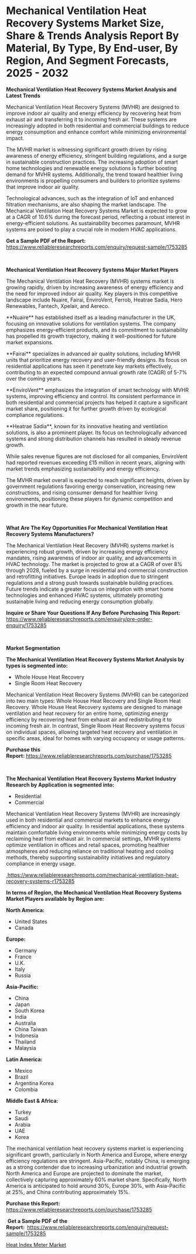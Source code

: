 <p><h1>Mechanical Ventilation Heat Recovery Systems Market Size, Share & Trends Analysis Report By Material, By Type, By End-user, By Region, And Segment Forecasts, 2025 - 2032</h1></p><p><strong>Mechanical Ventilation Heat Recovery Systems Market Analysis and Latest Trends</strong></p>
<p><p>Mechanical Ventilation Heat Recovery Systems (MVHR) are designed to improve indoor air quality and energy efficiency by recovering heat from exhaust air and transferring it to incoming fresh air. These systems are increasingly adopted in both residential and commercial buildings to reduce energy consumption and enhance comfort while minimizing environmental impact.</p><p>The MVHR market is witnessing significant growth driven by rising awareness of energy efficiency, stringent building regulations, and a surge in sustainable construction practices. The increasing adoption of smart home technologies and renewable energy solutions is further boosting demand for MVHR systems. Additionally, the trend toward healthier living environments is propelling consumers and builders to prioritize systems that improve indoor air quality.</p><p>Technological advances, such as the integration of IoT and enhanced filtration mechanisms, are also shaping the market landscape. The Mechanical Ventilation Heat Recovery Systems Market is expected to grow at a CAGR of 10.6% during the forecast period, reflecting a robust interest in energy-efficient solutions. As sustainability becomes paramount, MVHR systems are poised to play a crucial role in modern HVAC applications.</p></p>
<p><strong>Get a Sample PDF of the Report:&nbsp;</strong> <a href="https://www.reliableresearchreports.com/enquiry/request-sample/1753285?utm_campaign=3020&utm_medium=2&utm_source=Github&utm_content=ia&utm_term=09042025&utm_id=mechanical-ventilation-heat-recovery-systems">https://www.reliableresearchreports.com/enquiry/request-sample/1753285</a></p>
<p>&nbsp;</p>
<p><strong>Mechanical Ventilation Heat Recovery Systems Major Market Players</strong></p>
<p><p>The Mechanical Ventilation Heat Recovery (MVHR) systems market is growing rapidly, driven by increasing awareness of energy efficiency and the need for improved indoor air quality. Key players in this competitive landscape include Nuaire, Fairai, EnviroVent, Ferrob, Heatrae Sadia, Hero Renewables, Fantech, Xpelair, and Aereco.</p><p>**Nuaire** has established itself as a leading manufacturer in the UK, focusing on innovative solutions for ventilation systems. The company emphasizes energy-efficient products, and its commitment to sustainability has propelled its growth trajectory, making it well-positioned for future market expansions. </p><p>**Fairai** specializes in advanced air quality solutions, including MVHR units that prioritize energy recovery and user-friendly designs. Its focus on residential applications has seen it penetrate key markets effectively, contributing to an expected compound annual growth rate (CAGR) of 5-7% over the coming years.</p><p>**EnviroVent** emphasizes the integration of smart technology with MVHR systems, improving efficiency and control. Its consistent performance in both residential and commercial projects has helped it capture a significant market share, positioning it for further growth driven by ecological compliance regulations.</p><p>**Heatrae Sadia**, known for its innovative heating and ventilation solutions, is also a prominent player. Its focus on technologically advanced systems and strong distribution channels has resulted in steady revenue growth. </p><p>While sales revenue figures are not disclosed for all companies, EnviroVent had reported revenues exceeding £15 million in recent years, aligning with market trends emphasizing sustainability and energy efficiency. </p><p>The MVHR market overall is expected to reach significant heights, driven by government regulations favoring energy conservation, increasing new constructions, and rising consumer demand for healthier living environments, positioning these players for dynamic competition and growth in the near future.</p></p>
<p>&nbsp;</p>
<p><strong>What Are The Key Opportunities For Mechanical Ventilation Heat Recovery Systems Manufacturers?</strong></p>
<p><p>The Mechanical Ventilation Heat Recovery (MVHR) systems market is experiencing robust growth, driven by increasing energy efficiency mandates, rising awareness of indoor air quality, and advancements in HVAC technology. The market is projected to grow at a CAGR of over 8% through 2028, fueled by a surge in residential and commercial construction and retrofitting initiatives. Europe leads in adoption due to stringent regulations and a strong push towards sustainable building practices. Future trends indicate a greater focus on integration with smart home technologies and enhanced HVAC systems, ultimately promoting sustainable living and reducing energy consumption globally.</p></p>
<p><strong>Inquire or Share Your Questions If Any Before Purchasing This Report:</strong> <a href="https://www.reliableresearchreports.com/enquiry/pre-order-enquiry/1753285?utm_campaign=3020&utm_medium=2&utm_source=Github&utm_content=ia&utm_term=09042025&utm_id=mechanical-ventilation-heat-recovery-systems">https://www.reliableresearchreports.com/enquiry/pre-order-enquiry/1753285</a></p>
<p>&nbsp;</p>
<p><strong>Market Segmentation</strong></p>
<p><strong>The Mechanical Ventilation Heat Recovery Systems Market Analysis by types is segmented into:</strong></p>
<p><ul><li>Whole House Heat Recovery</li><li>Single Room Heat Recovery</li></ul></p>
<p><p>Mechanical Ventilation Heat Recovery Systems (MVHR) can be categorized into two main types: Whole House Heat Recovery and Single Room Heat Recovery. Whole House Heat Recovery systems are designed to manage ventilation and heat recovery for an entire home, optimizing energy efficiency by recovering heat from exhaust air and redistributing it to incoming fresh air. In contrast, Single Room Heat Recovery systems focus on individual spaces, allowing targeted heat recovery and ventilation in specific areas, ideal for homes with varying occupancy or usage patterns.</p></p>
<p><strong>Purchase this Report:&nbsp;</strong><a href="https://www.reliableresearchreports.com/purchase/1753285?utm_campaign=3020&utm_medium=2&utm_source=Github&utm_content=ia&utm_term=09042025&utm_id=mechanical-ventilation-heat-recovery-systems">https://www.reliableresearchreports.com/purchase/1753285</a></p>
<p>&nbsp;</p>
<p><strong>The Mechanical Ventilation Heat Recovery Systems Market Industry Research by Application is segmented into:</strong></p>
<p><ul><li>Residential</li><li>Commercial</li></ul></p>
<p><p>Mechanical Ventilation Heat Recovery Systems (MVHR) are increasingly used in both residential and commercial markets to enhance energy efficiency and indoor air quality. In residential applications, these systems maintain comfortable living environments while minimizing energy costs by reclaiming heat from exhaust air. In commercial settings, MVHR systems optimize ventilation in offices and retail spaces, promoting healthier atmospheres and reducing reliance on traditional heating and cooling methods, thereby supporting sustainability initiatives and regulatory compliance in energy usage.</p></p>
<p><a href="https://www.reliableresearchreports.com/mechanical-ventilation-heat-recovery-systems-r1753285?utm_campaign=3020&utm_medium=2&utm_source=Github&utm_content=ia&utm_term=09042025&utm_id=mechanical-ventilation-heat-recovery-systems">&nbsp;https://www.reliableresearchreports.com/mechanical-ventilation-heat-recovery-systems-r1753285</a></p>
<p><strong>In terms of Region, the Mechanical Ventilation Heat Recovery Systems Market Players available by Region are:</strong></p>
<p>
    <p> <strong> North America: </strong>
        <ul>
            <li>United States</li>
            <li>Canada</li>
        </ul>
        </p> 
    <p> <strong> Europe: </strong>
        <ul>
            <li>Germany</li>
            <li>France</li>
            <li>U.K.</li>
            <li>Italy</li>
            <li>Russia</li>
        </ul>
        </p> 
    <p> <strong> Asia-Pacific: </strong>
        <ul>
            <li>China</li>
            <li>Japan</li>
            <li>South Korea</li>
            <li>India</li>
            <li>Australia</li>
            <li>China Taiwan</li>
            <li>Indonesia</li>
            <li>Thailand</li>
            <li>Malaysia</li>
        </ul>
        </p> 
    <p> <strong> Latin America: </strong>
        <ul>
            <li>Mexico</li>
            <li>Brazil</li>
            <li>Argentina Korea</li>
            <li>Colombia</li>
        </ul>
        </p> 
    <p> <strong> Middle East & Africa: </strong>
        <ul>
            <li>Turkey</li>
            <li>Saudi</li>
            <li>Arabia</li>
            <li>UAE</li>
            <li>Korea</li>
        </ul>
    </p>
    </p>
<p><p>The mechanical ventilation heat recovery systems market is experiencing significant growth, particularly in North America and Europe, where energy efficiency regulations are stringent. Asia-Pacific, notably China, is emerging as a strong contender due to increasing urbanization and industrial growth. North America and Europe are projected to dominate the market, collectively capturing approximately 60% market share. Specifically, North America is anticipated to hold around 30%, Europe 30%, with Asia-Pacific at 25%, and China contributing approximately 15%.</p></p>
<p><strong>Purchase this Report: </strong><a href="https://www.reliableresearchreports.com/purchase/1753285?utm_campaign=3020&utm_medium=2&utm_source=Github&utm_content=ia&utm_term=09042025&utm_id=mechanical-ventilation-heat-recovery-systems">https://www.reliableresearchreports.com/purchase/1753285</a></p>
<p>&nbsp;<strong>Get a Sample PDF of the Report:&nbsp;&nbsp;</strong><a href="https://www.reliableresearchreports.com/enquiry/request-sample/1753285?utm_campaign=3020&utm_medium=2&utm_source=Github&utm_content=ia&utm_term=09042025&utm_id=mechanical-ventilation-heat-recovery-systems">https://www.reliableresearchreports.com/enquiry/request-sample/1753285</a></p>
<p><strong></strong></p>
<p><p><a href="https://github.com/godekkutero4/Market-Research-Report-List-1/blob/main/heat-index-meter-market.md?utm_campaign=3020&utm_medium=2&utm_source=Github&utm_content=ia&utm_term=09042025&utm_id=mechanical-ventilation-heat-recovery-systems">Heat Index Meter Market</a></p></p>